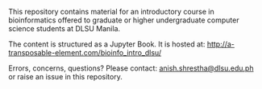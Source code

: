 This repository contains material for an introductory course in bioinformatics offered to graduate or higher undergraduate computer science students at DLSU Manila. 

The content is structured as a Jupyter Book. 
It is hosted at: http://a-transposable-element.com/bioinfo_intro_dlsu/

Errors, concerns, questions?
Please contact:
anish.shrestha@dlsu.edu.ph
or raise an issue in this repository.
